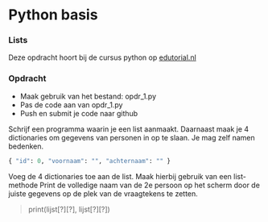 # Python basis

### Lists
Deze opdracht hoort bij de cursus python op [edutorial.nl](https://www.edutorial.nl/course/python)

### Opdracht

* Maak gebruik van het bestand: opdr_1.py
* Pas de code aan van opdr_1.py
* Push en submit je code naar github

Schrijf een programma waarin je een list aanmaakt.
Daarnaast maak je 4 dictionaries om gegevens van personen in op te slaan. Je mag zelf namen bedenken.
```python
{ "id": 0, "voornaam": "", "achternaam": "" }
```
Voeg de 4 dictionaries toe aan de list. Maak hierbij gebruik van een list-methode
Print de volledige naam van de 2e persoon op het scherm door de juiste gegevens op de plek van de vraagtekens te zetten.

> print(lijst[?][?], lijst[?][?])
